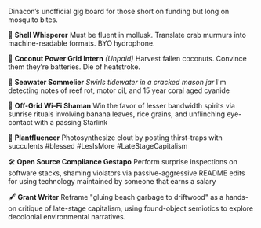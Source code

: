 Dinacon’s unofficial gig board for those short on funding but long on mosquito bites.

🐚 **Shell Whisperer**
Must be fluent in mollusk. Translate crab murmurs into machine-readable formats. BYO hydrophone.

🔋 **Coconut Power Grid Intern** _(Unpaid)_
Harvest fallen coconuts. Convince them they’re batteries. Die of heatstroke.

🌊 **Seawater Sommelier** 
_*Swirls tidewater in a cracked mason jar*_ I'm detecting notes of reef rot, motor oil, and 15 year coral aged cyanide

📡 **Off-Grid Wi-Fi Shaman**
Win the favor of lesser bandwidth spirits via sunrise rituals involving banana leaves, rice grains, and unflinching eye-contact with a passing Starlink 

🌿 **Plantfluencer**
Photosynthesize clout by posting thirst-traps with succulents #blessed #LesIsMore #LateStageCapitalism

🛠️ **Open Source Compliance Gestapo**
Perform surprise inspections on software stacks, shaming violators via passive-aggressive README edits for using technology maintained by someone that earns a salary

🖋️ **Grant Writer**
Reframe "gluing beach garbage to driftwood" as a hands-on critique of late-stage capitalism, using found-object semiotics to explore decolonial environmental narratives.



